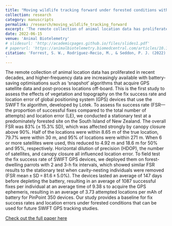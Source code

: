 ```yaml
---
title: "Moving wildlife tracking forward under forested conditions with the SWIFT GPS  algorithm"
collection: research
category: manuscripts
permalink: /research/moving_wildlife_tracking_forward
excerpt: 'The remote collection of animal location data has proliferated in recent decades, and higher-frequency data are increasingly available with battery-saving optimisations such as ‘snapshot’ algorithms that acquire GPS satellite data and post-process locations off-board. This is the first study to assess the effects of vegetation and topography on the fix success rate and location error of global positioning system (GPS) devices that use the SWIFT fix algorithm, developed by Lotek. To assess fix success rate (FSR—the proportion of successful fixes compared to the total number of attempts) and location error (LE), we conducted a stationary test at a predominately forested site on the South Island of New Zealand. The overall FSR was 83% (± 15.3% SD), which was affected strongly by canopy closure above 90%. Half of the locations were within 8.65 m of the true location, 79.7% were within 30 m, and 95% of locations were within 271 m. When 6 or more satellites were used, this reduced to 4.92 m and 18.6 m for 50% and 95%, respectively. Horizontal dilution of precision (HDOP), the number of satellites, and canopy closure all influenced location error. To field test the fix success rate of SWIFT GPS devices, we deployed them on forest-dwelling parrots with 2 and 3-h fix intervals, which showed similar FSR results to the stationary test when cavity-nesting individuals were removed (FSR mean ± SD = 81.6 ± 5.0%). The devices lasted an average of 147 days before depleting the battery, resulting in an average of 1087 successful fixes per individual at an average time of 9.38 s to acquire the GPS ephemeris, resulting in an average of 3.73 attempted locations per mAh of battery for PinPoint 350 devices. Our study provides a baseline for fix success rates and location errors under forested conditions that can be used for future SWIFT GPS tracking studies.'
date: 2022-06-15
venue: 'Animal Biotelemetry'
# slidesurl: 'http://academicpages.github.io/files/slides1.pdf'
# paperurl: 'https://animalbiotelemetry.biomedcentral.com/articles/10.1186/s40317-022-00289-9'
citation: 'Forrest, S. W., Rodríguez-Recio, M., & Seddon, P. J. (2022). Moving wildlife tracking forward under forested conditions with the SWIFT GPS algorithm. Animal Biotelemetry 2022 10:1, 10(1), 1–11. https://doi.org/10.1186/S40317-022-00289-9
'
---
```


The remote collection of animal location data has proliferated in recent decades, and higher-frequency data are increasingly available with battery-saving optimisations such as ‘snapshot’ algorithms that acquire GPS satellite data and post-process locations off-board. This is the first study to assess the effects of vegetation and topography on the fix success rate and location error of global positioning system (GPS) devices that use the SWIFT fix algorithm, developed by Lotek. To assess fix success rate (FSR—the proportion of successful fixes compared to the total number of attempts) and location error (LE), we conducted a stationary test at a predominately forested site on the South Island of New Zealand. The overall FSR was 83% (± 15.3% SD), which was affected strongly by canopy closure above 90%. Half of the locations were within 8.65 m of the true location, 79.7% were within 30 m, and 95% of locations were within 271 m. When 6 or more satellites were used, this reduced to 4.92 m and 18.6 m for 50% and 95%, respectively. Horizontal dilution of precision (HDOP), the number of satellites, and canopy closure all influenced location error. To field test the fix success rate of SWIFT GPS devices, we deployed them on forest-dwelling parrots with 2 and 3-h fix intervals, which showed similar FSR results to the stationary test when cavity-nesting individuals were removed (FSR mean ± SD = 81.6 ± 5.0%). The devices lasted an average of 147 days before depleting the battery, resulting in an average of 1087 successful fixes per individual at an average time of 9.38 s to acquire the GPS ephemeris, resulting in an average of 3.73 attempted locations per mAh of battery for PinPoint 350 devices. Our study provides a baseline for fix success rates and location errors under forested conditions that can be used for future SWIFT GPS tracking studies.

[Check out the full paper here](https://animalbiotelemetry.biomedcentral.com/articles/10.1186/s40317-022-00289-9)